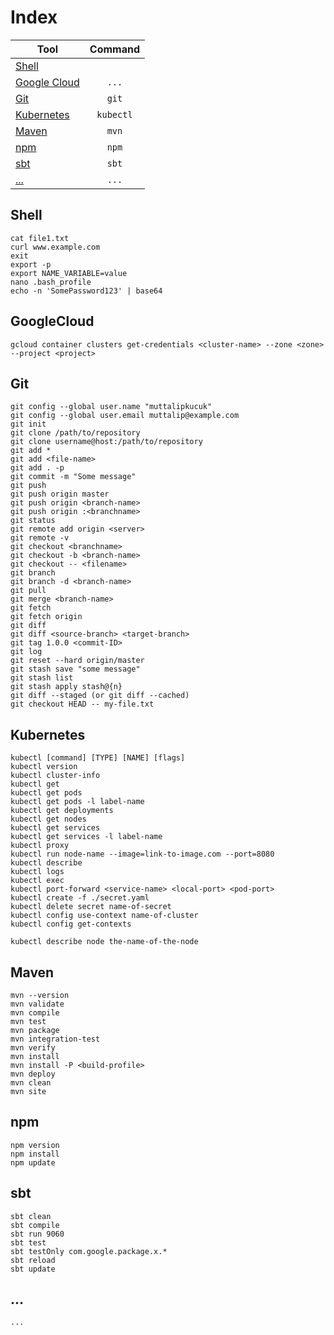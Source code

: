 
# Index

| Tool                          | Command   |
| ----------------------------- |:---------:|
| [Shell](#shell)               |           |
| [Google Cloud](#googlecloud)  | `...`     |
| [Git](#git)                   | `git`     |
| [Kubernetes](#kubernetes)     | `kubectl` |
| [Maven](#maven)               | `mvn`     |
| [npm](#npm)                   | `npm`     |
| [sbt](#sbt)                   | `sbt`     |
| [...](#...)                   | `...`     |


## Shell

```
cat file1.txt
curl www.example.com
exit
export -p
export NAME_VARIABLE=value
nano .bash_profile
echo -n 'SomePassword123' | base64
```


## GoogleCloud

```
gcloud container clusters get-credentials <cluster-name> --zone <zone> --project <project>
```


## Git

```
git config --global user.name "muttalipkucuk"
git config --global user.email muttalip@example.com
git init
git clone /path/to/repository
git clone username@host:/path/to/repository
git add *
git add <file-name>
git add . -p
git commit -m "Some message"
git push
git push origin master
git push origin <branch-name>
git push origin :<branchname>
git status
git remote add origin <server>
git remote -v
git checkout <branchname>
git checkout -b <branch-name>
git checkout -- <filename>
git branch
git branch -d <branch-name>
git pull
git merge <branch-name>
git fetch
git fetch origin
git diff
git diff <source-branch> <target-branch>
git tag 1.0.0 <commit-ID>
git log
git reset --hard origin/master
git stash save "some message"
git stash list
git stash apply stash@{n}
git diff --staged (or git diff --cached)
git checkout HEAD -- my-file.txt
```


## Kubernetes

```
kubectl [command] [TYPE] [NAME] [flags]
kubectl version
kubectl cluster-info
kubectl get
kubectl get pods
kubectl get pods -l label-name
kubectl get deployments
kubectl get nodes
kubectl get services
kubectl get services -l label-name
kubectl proxy
kubectl run node-name --image=link-to-image.com --port=8080
kubectl describe
kubectl logs
kubectl exec 
kubectl port-forward <service-name> <local-port> <pod-port>
kubectl create -f ./secret.yaml
kubectl delete secret name-of-secret
kubectl config use-context name-of-cluster
kubectl config get-contexts

kubectl describe node the-name-of-the-node
```


## Maven

```
mvn --version
mvn validate
mvn compile
mvn test
mvn package
mvn integration-test
mvn verify
mvn install
mvn install -P <build-profile>
mvn deploy
mvn clean
mvn site
```


## npm

```
npm version
npm install
npm update
```


## sbt

```
sbt clean
sbt compile
sbt run 9060
sbt test
sbt testOnly com.google.package.x.*
sbt reload
sbt update
```


## ...

```
...
```
